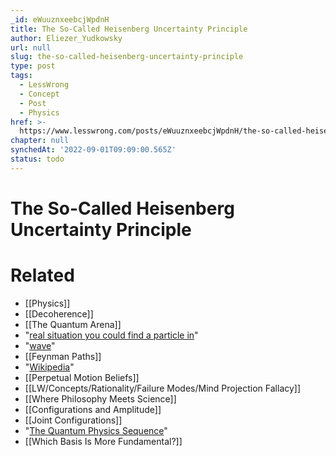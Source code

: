 ```yaml
---
_id: eWuuznxeebcjWpdnH
title: The So-Called Heisenberg Uncertainty Principle
author: Eliezer_Yudkowsky
url: null
slug: the-so-called-heisenberg-uncertainty-principle
type: post
tags:
  - LessWrong
  - Concept
  - Post
  - Physics
href: >-
  https://www.lesswrong.com/posts/eWuuznxeebcjWpdnH/the-so-called-heisenberg-uncertainty-principle
chapter: null
synchedAt: '2022-09-01T09:09:00.565Z'
status: todo
---
```


# The So-Called Heisenberg Uncertainty Principle


# Related

- [[Physics]]
- [[Decoherence]]
- [[The Quantum Arena]]
- "[real situation you could find a particle in](http://dresdencodak.com/cartoons/dc_014.htm)"
- "[wave](https://www.lesswrong.com/lw/iq/guessing_the_teachers_password/)"
- [[Feynman Paths]]
- "[Wikipedia](http://en.wikipedia.org/wiki/Uncertainty_principle)"
- [[Perpetual Motion Beliefs]]
- [[LW/Concepts/Rationality/Failure Modes/Mind Projection Fallacy]]
- [[Where Philosophy Meets Science]]
- [[Configurations and Amplitude]]
- [[Joint Configurations]]
- "[The Quantum Physics Sequence](https://www.lesswrong.com/lw/r5/the_quantum_physics_sequence/)"
- [[Which Basis Is More Fundamental?]]